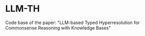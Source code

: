 # LLM-TH
Code base of the paper: "LLM-based Typed Hyperresolution for Commonsense Reasoning with Knowledge Bases"

